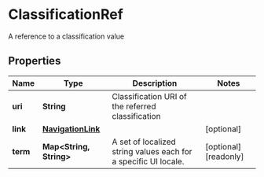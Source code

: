 

# ClassificationRef

A reference to a classification value
## Properties

Name | Type | Description | Notes
------------ | ------------- | ------------- | -------------
**uri** | **String** | Classification URI of the referred classification | 
**link** | [**NavigationLink**](NavigationLink.md) |  |  [optional]
**term** | **Map&lt;String, String&gt;** | A set of localized string values each for a specific UI locale. |  [optional] [readonly]



